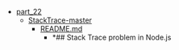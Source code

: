 - <a href = "E:\Node_projects\Node_Way\Education\Timur_Video_Node.js\part_22\cat.part_22\dir.part_22.md">part_22</a>
    - <a href = "E:\Node_projects\Node_Way\Education\Timur_Video_Node.js\part_22\StackTrace-master\cat.StackTrace-master\dir.StackTrace-master.md">StackTrace-master</a>
        - <a href = "E:\Node_projects\Node_Way\Education\Timur_Video_Node.js\part_22\StackTrace-master\README.md">README.md</a>
            - *## Stack Trace problem in Node.js
    
